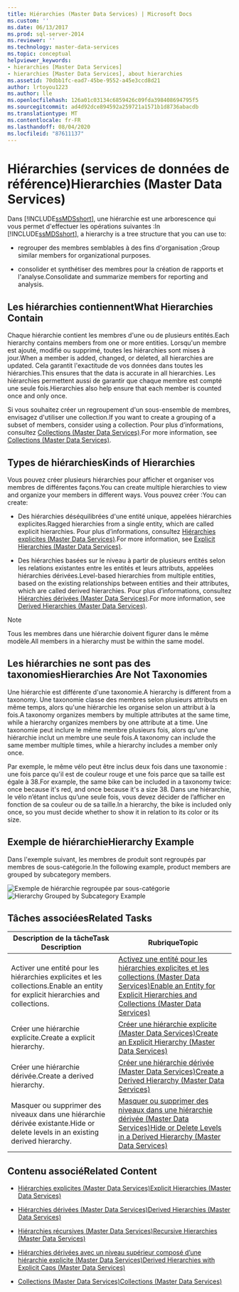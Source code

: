 ```yaml
---
title: Hiérarchies (Master Data Services) | Microsoft Docs
ms.custom: ''
ms.date: 06/13/2017
ms.prod: sql-server-2014
ms.reviewer: ''
ms.technology: master-data-services
ms.topic: conceptual
helpviewer_keywords:
- hierarchies [Master Data Services]
- hierarchies [Master Data Services], about hierarchies
ms.assetid: 70dbb1fc-ead7-45be-9552-a45e3ccd8d21
author: lrtoyou1223
ms.author: lle
ms.openlocfilehash: 126a01c03134c6859426c09fda398408694795f5
ms.sourcegitcommit: ad4d92dce894592a259721a1571b1d8736abacdb
ms.translationtype: MT
ms.contentlocale: fr-FR
ms.lasthandoff: 08/04/2020
ms.locfileid: "87611137"
---
```

# <a name="hierarchies-master-data-services"></a><span data-ttu-id="7dc10-102">Hiérarchies (services de données de référence)</span><span class="sxs-lookup"><span data-stu-id="7dc10-102">Hierarchies (Master Data Services)</span></span>
  <span data-ttu-id="7dc10-103">Dans [!INCLUDE[ssMDSshort](../includes/ssmdsshort-md.md)], une hiérarchie est une arborescence qui vous permet d'effectuer les opérations suivantes :</span><span class="sxs-lookup"><span data-stu-id="7dc10-103">In [!INCLUDE[ssMDSshort](../includes/ssmdsshort-md.md)], a hierarchy is a tree structure that you can use to:</span></span>

-   <span data-ttu-id="7dc10-104">regrouper des membres semblables à des fins d'organisation ;</span><span class="sxs-lookup"><span data-stu-id="7dc10-104">Group similar members for organizational purposes.</span></span>

-   <span data-ttu-id="7dc10-105">consolider et synthétiser des membres pour la création de rapports et l'analyse.</span><span class="sxs-lookup"><span data-stu-id="7dc10-105">Consolidate and summarize members for reporting and analysis.</span></span>

## <a name="what-hierarchies-contain"></a><span data-ttu-id="7dc10-106">Les hiérarchies contiennent</span><span class="sxs-lookup"><span data-stu-id="7dc10-106">What Hierarchies Contain</span></span>
 <span data-ttu-id="7dc10-107">Chaque hiérarchie contient les membres d'une ou de plusieurs entités.</span><span class="sxs-lookup"><span data-stu-id="7dc10-107">Each hierarchy contains members from one or more entities.</span></span> <span data-ttu-id="7dc10-108">Lorsqu'un membre est ajouté, modifié ou supprimé, toutes les hiérarchies sont mises à jour.</span><span class="sxs-lookup"><span data-stu-id="7dc10-108">When a member is added, changed, or deleted, all hierarchies are updated.</span></span> <span data-ttu-id="7dc10-109">Cela garantit l'exactitude de vos données dans toutes les hiérarchies.</span><span class="sxs-lookup"><span data-stu-id="7dc10-109">This ensures that the data is accurate in all hierarchies.</span></span> <span data-ttu-id="7dc10-110">Les hiérarchies permettent aussi de garantir que chaque membre est compté une seule fois.</span><span class="sxs-lookup"><span data-stu-id="7dc10-110">Hierarchies also help ensure that each member is counted once and only once.</span></span>

 <span data-ttu-id="7dc10-111">Si vous souhaitez créer un regroupement d'un sous-ensemble de membres, envisagez d'utiliser une collection.</span><span class="sxs-lookup"><span data-stu-id="7dc10-111">If you want to create a grouping of a subset of members, consider using a collection.</span></span> <span data-ttu-id="7dc10-112">Pour plus d’informations, consultez [Collections &#40;Master Data Services&#41;](collections-master-data-services.md).</span><span class="sxs-lookup"><span data-stu-id="7dc10-112">For more information, see [Collections &#40;Master Data Services&#41;](collections-master-data-services.md).</span></span>

## <a name="kinds-of-hierarchies"></a><span data-ttu-id="7dc10-113">Types de hiérarchies</span><span class="sxs-lookup"><span data-stu-id="7dc10-113">Kinds of Hierarchies</span></span>
 <span data-ttu-id="7dc10-114">Vous pouvez créer plusieurs hiérarchies pour afficher et organiser vos membres de différentes façons.</span><span class="sxs-lookup"><span data-stu-id="7dc10-114">You can create multiple hierarchies to view and organize your members in different ways.</span></span> <span data-ttu-id="7dc10-115">Vous pouvez créer :</span><span class="sxs-lookup"><span data-stu-id="7dc10-115">You can create:</span></span>

-   <span data-ttu-id="7dc10-116">Des hiérarchies déséquilibrées d'une entité unique, appelées hiérarchies explicites.</span><span class="sxs-lookup"><span data-stu-id="7dc10-116">Ragged hierarchies from a single entity, which are called explicit hierarchies.</span></span> <span data-ttu-id="7dc10-117">Pour plus d’informations, consultez [Hiérarchies explicites &#40;Master Data Services&#41;](../../2014/master-data-services/explicit-hierarchies-master-data-services.md).</span><span class="sxs-lookup"><span data-stu-id="7dc10-117">For more information, see [Explicit Hierarchies &#40;Master Data Services&#41;](../../2014/master-data-services/explicit-hierarchies-master-data-services.md).</span></span>

-   <span data-ttu-id="7dc10-118">Des hiérarchies basées sur le niveau à partir de plusieurs entités selon les relations existantes entre les entités et leurs attributs, appelées hiérarchies dérivées.</span><span class="sxs-lookup"><span data-stu-id="7dc10-118">Level-based hierarchies from multiple entities, based on the existing relationships between entities and their attributes, which are called derived hierarchies.</span></span> <span data-ttu-id="7dc10-119">Pour plus d’informations, consultez [Hiérarchies dérivées &#40;Master Data Services&#41;](../../2014/master-data-services/derived-hierarchies-master-data-services.md).</span><span class="sxs-lookup"><span data-stu-id="7dc10-119">For more information, see [Derived Hierarchies &#40;Master Data Services&#41;](../../2014/master-data-services/derived-hierarchies-master-data-services.md).</span></span>

> [!NOTE]
>  <span data-ttu-id="7dc10-120">Tous les membres dans une hiérarchie doivent figurer dans le même modèle.</span><span class="sxs-lookup"><span data-stu-id="7dc10-120">All members in a hierarchy must be within the same model.</span></span>

## <a name="hierarchies-are-not-taxonomies"></a><span data-ttu-id="7dc10-121">Les hiérarchies ne sont pas des taxonomies</span><span class="sxs-lookup"><span data-stu-id="7dc10-121">Hierarchies Are Not Taxonomies</span></span>
 <span data-ttu-id="7dc10-122">Une hiérarchie est différente d'une taxonomie.</span><span class="sxs-lookup"><span data-stu-id="7dc10-122">A hierarchy is different from a taxonomy.</span></span> <span data-ttu-id="7dc10-123">Une taxonomie classe des membres selon plusieurs attributs en même temps, alors qu'une hiérarchie les organise selon un attribut à la fois.</span><span class="sxs-lookup"><span data-stu-id="7dc10-123">A taxonomy organizes members by multiple attributes at the same time, while a hierarchy organizes members by one attribute at a time.</span></span> <span data-ttu-id="7dc10-124">Une taxonomie peut inclure le même membre plusieurs fois, alors qu'une hiérarchie inclut un membre une seule fois.</span><span class="sxs-lookup"><span data-stu-id="7dc10-124">A taxonomy can include the same member multiple times, while a hierarchy includes a member only once.</span></span>

 <span data-ttu-id="7dc10-125">Par exemple, le même vélo peut être inclus deux fois dans une taxonomie : une fois parce qu'il est de couleur rouge et une fois parce que sa taille est égale à 38.</span><span class="sxs-lookup"><span data-stu-id="7dc10-125">For example, the same bike can be included in a taxonomy twice: once because it's red, and once because it's a size 38.</span></span> <span data-ttu-id="7dc10-126">Dans une hiérarchie, le vélo n’étant inclus qu’une seule fois, vous devez décider de l’afficher en fonction de sa couleur ou de sa taille.</span><span class="sxs-lookup"><span data-stu-id="7dc10-126">In a hierarchy, the bike is included only once, so you must decide whether to show it in relation to its color or its size.</span></span>

## <a name="hierarchy-example"></a><span data-ttu-id="7dc10-127">Exemple de hiérarchie</span><span class="sxs-lookup"><span data-stu-id="7dc10-127">Hierarchy Example</span></span>
 <span data-ttu-id="7dc10-128">Dans l'exemple suivant, les membres de produit sont regroupés par membres de sous-catégorie.</span><span class="sxs-lookup"><span data-stu-id="7dc10-128">In the following example, product members are grouped by subcategory members.</span></span>

 <span data-ttu-id="7dc10-129">![Exemple de hiérarchie regroupée par sous-catégorie](../../2014/master-data-services/media/mds-conc-hierarchy.gif "Exemple de hiérarchie regroupée par sous-catégorie")</span><span class="sxs-lookup"><span data-stu-id="7dc10-129">![Hierarchy Grouped by Subcategory Example](../../2014/master-data-services/media/mds-conc-hierarchy.gif "Hierarchy Grouped by Subcategory Example")</span></span>

## <a name="related-tasks"></a><span data-ttu-id="7dc10-130">Tâches associées</span><span class="sxs-lookup"><span data-stu-id="7dc10-130">Related Tasks</span></span>

|<span data-ttu-id="7dc10-131">Description de la tâche</span><span class="sxs-lookup"><span data-stu-id="7dc10-131">Task Description</span></span>|<span data-ttu-id="7dc10-132">Rubrique</span><span class="sxs-lookup"><span data-stu-id="7dc10-132">Topic</span></span>|
|----------------------|-----------|
|<span data-ttu-id="7dc10-133">Activer une entité pour les hiérarchies explicites et les collections.</span><span class="sxs-lookup"><span data-stu-id="7dc10-133">Enable an entity for explicit hierarchies and collections.</span></span>|[<span data-ttu-id="7dc10-134">Activez une entité pour les hiérarchies explicites et les collections &#40;Master Data Services&#41;</span><span class="sxs-lookup"><span data-stu-id="7dc10-134">Enable an Entity for Explicit Hierarchies and Collections &#40;Master Data Services&#41;</span></span>](../../2014/master-data-services/enable-an-entity-for-explicit-hierarchies-and-collections-master-data-services.md)|
|<span data-ttu-id="7dc10-135">Créer une hiérarchie explicite.</span><span class="sxs-lookup"><span data-stu-id="7dc10-135">Create a explicit hierarchy.</span></span>|[<span data-ttu-id="7dc10-136">Créer une hiérarchie explicite &#40;Master Data Services&#41;</span><span class="sxs-lookup"><span data-stu-id="7dc10-136">Create an Explicit Hierarchy &#40;Master Data Services&#41;</span></span>](../../2014/master-data-services/create-an-explicit-hierarchy-master-data-services.md)|
|<span data-ttu-id="7dc10-137">Créer une hiérarchie dérivée.</span><span class="sxs-lookup"><span data-stu-id="7dc10-137">Create a derived hierarchy.</span></span>|[<span data-ttu-id="7dc10-138">Créer une hiérarchie dérivée &#40;Master Data Services&#41;</span><span class="sxs-lookup"><span data-stu-id="7dc10-138">Create a Derived Hierarchy &#40;Master Data Services&#41;</span></span>](../../2014/master-data-services/create-a-derived-hierarchy-master-data-services.md)|
|<span data-ttu-id="7dc10-139">Masquer ou supprimer des niveaux dans une hiérarchie dérivée existante.</span><span class="sxs-lookup"><span data-stu-id="7dc10-139">Hide or delete levels in an existing derived hierarchy.</span></span>|[<span data-ttu-id="7dc10-140">Masquer ou supprimer des niveaux dans une hiérarchie dérivée &#40;Master Data Services&#41;</span><span class="sxs-lookup"><span data-stu-id="7dc10-140">Hide or Delete Levels in a Derived Hierarchy &#40;Master Data Services&#41;</span></span>](../../2014/master-data-services/hide-or-delete-levels-in-a-derived-hierarchy-master-data-services.md)|

## <a name="related-content"></a><span data-ttu-id="7dc10-141">Contenu associé</span><span class="sxs-lookup"><span data-stu-id="7dc10-141">Related Content</span></span>

-   [<span data-ttu-id="7dc10-142">Hiérarchies explicites &#40;Master Data Services&#41;</span><span class="sxs-lookup"><span data-stu-id="7dc10-142">Explicit Hierarchies &#40;Master Data Services&#41;</span></span>](../../2014/master-data-services/explicit-hierarchies-master-data-services.md)

-   [<span data-ttu-id="7dc10-143">Hiérarchies dérivées &#40;Master Data Services&#41;</span><span class="sxs-lookup"><span data-stu-id="7dc10-143">Derived Hierarchies &#40;Master Data Services&#41;</span></span>](../../2014/master-data-services/derived-hierarchies-master-data-services.md)

-   [<span data-ttu-id="7dc10-144">Hiérarchies récursives &#40;Master Data Services&#41;</span><span class="sxs-lookup"><span data-stu-id="7dc10-144">Recursive Hierarchies &#40;Master Data Services&#41;</span></span>](../../2014/master-data-services/recursive-hierarchies-master-data-services.md)

-   [<span data-ttu-id="7dc10-145">Hiérarchies dérivées avec un niveau supérieur composé d’une hiérarchie explicite &#40;Master Data Services&#41;</span><span class="sxs-lookup"><span data-stu-id="7dc10-145">Derived Hierarchies with Explicit Caps &#40;Master Data Services&#41;</span></span>](../../2014/master-data-services/derived-hierarchies-with-explicit-caps-master-data-services.md)

-   [<span data-ttu-id="7dc10-146">Collections &#40;Master Data Services&#41;</span><span class="sxs-lookup"><span data-stu-id="7dc10-146">Collections &#40;Master Data Services&#41;</span></span>](collections-master-data-services.md)


